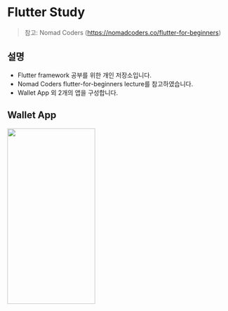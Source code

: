 # Flutter Study

> 참고: Nomad Coders (https://nomadcoders.co/flutter-for-beginners)

## 설명

- Flutter framework 공부를 위한 개인 저장소입니다.
- Nomad Coders flutter-for-beginners lecture를 참고하였습니다.
- Wallet App 외 2개의 앱을 구성합니다.  

## Wallet App

<img src="https://user-images.githubusercontent.com/97138841/211154432-6cb0cec2-09fa-4ef7-b193-7ed4e7232530.png"  width="200" height="400"/>
